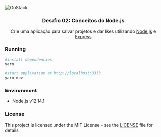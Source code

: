 <img alt="GoStack" src="https://storage.googleapis.com/golden-wind/bootcamp-gostack/header-desafios.png" />

<h3 align="center">
  Desafio 02: Conceitos do Node.js
</h3>

<p align="center">Crie uma aplicação para salvar projetos e dar likes utilizando <a target="_blank" href="https://nodejs.org/en/">Node.js</a> e <a target="_blank" href="https://expressjs.com/">Express</a></p>

### Running

```sh
#install dependencies
yarn

#start application at http://localhost:3333
yarn dev
```

### Environment

- Node.js v12.14.1

### License

This project is licensed under the MIT License - see the [LICENSE](LICENSE) file for details
